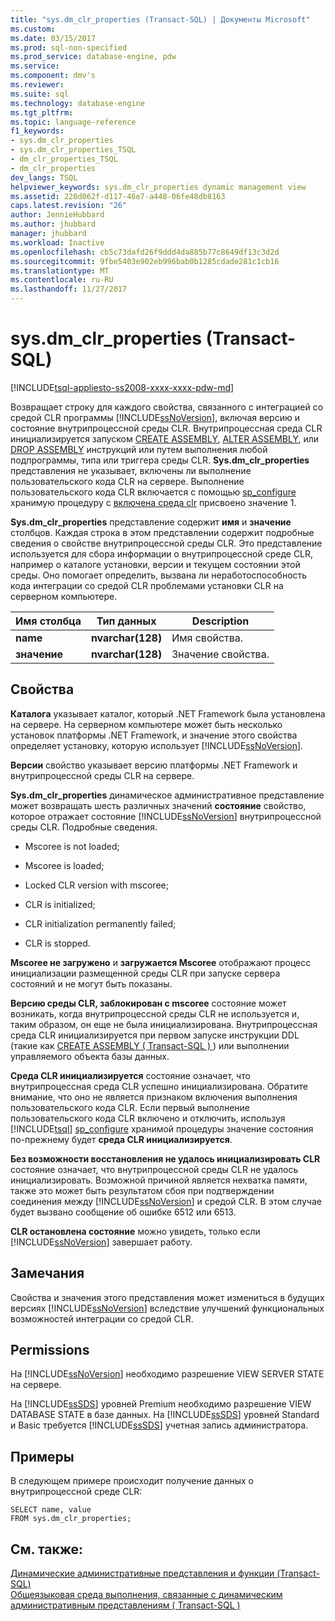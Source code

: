 ```yaml
---
title: "sys.dm_clr_properties (Transact-SQL) | Документы Microsoft"
ms.custom: 
ms.date: 03/15/2017
ms.prod: sql-non-specified
ms.prod_service: database-engine, pdw
ms.service: 
ms.component: dmv's
ms.reviewer: 
ms.suite: sql
ms.technology: database-engine
ms.tgt_pltfrm: 
ms.topic: language-reference
f1_keywords:
- sys.dm_clr_properties
- sys.dm_clr_properties_TSQL
- dm_clr_properties_TSQL
- dm_clr_properties
dev_langs: TSQL
helpviewer_keywords: sys.dm_clr_properties dynamic management view
ms.assetid: 220d062f-d117-46e7-a448-06fe48db8163
caps.latest.revision: "26"
author: JennieHubbard
ms.author: jhubbard
manager: jhubbard
ms.workload: Inactive
ms.openlocfilehash: cb5c73dafd26f9ddd4da885b77c8649df13c3d2d
ms.sourcegitcommit: 9fbe5403e902eb996bab0b1285cdade281c1cb16
ms.translationtype: MT
ms.contentlocale: ru-RU
ms.lasthandoff: 11/27/2017
---
```

# <a name="sysdmclrproperties-transact-sql"></a>sys.dm_clr_properties (Transact-SQL)
[!INCLUDE[tsql-appliesto-ss2008-xxxx-xxxx-pdw-md](../../includes/tsql-appliesto-ss2008-xxxx-xxxx-pdw-md.md)]

  Возвращает строку для каждого свойства, связанного с интеграцией со средой CLR программы [!INCLUDE[ssNoVersion](../../includes/ssnoversion-md.md)], включая версию и состояние внутрипроцессной среды CLR. Внутрипроцессная среда CLR инициализируется запуском [CREATE ASSEMBLY](../../t-sql/statements/create-assembly-transact-sql.md), [ALTER ASSEMBLY](../../t-sql/statements/alter-assembly-transact-sql.md), или [DROP ASSEMBLY](../../t-sql/statements/drop-assembly-transact-sql.md) инструкций или путем выполнения любой подпрограммы, типа или триггера среды CLR. **Sys.dm_clr_properties** представления не указывает, включены ли выполнение пользовательского кода CLR на сервере. Выполнение пользовательского кода CLR включается с помощью [sp_configure](../../relational-databases/system-stored-procedures/sp-configure-transact-sql.md) хранимую процедуру с [включена среда clr](../../database-engine/configure-windows/clr-enabled-server-configuration-option.md) присвоено значение 1.  
  
 **Sys.dm_clr_properties** представление содержит **имя** и **значение** столбцов. Каждая строка в этом представлении содержит подробные сведения о свойстве внутрипроцессной среды CLR. Это представление используется для сбора информации о внутрипроцессной среде CLR, например о каталоге установки, версии и текущем состоянии этой среды. Оно помогает определить, вызвана ли неработоспособность кода интеграции со средой CLR проблемами установки CLR на серверном компьютере.  
  
|Имя столбца|Тип данных|Description|  
|-----------------|---------------|-----------------|  
|**name**|**nvarchar(128)**|Имя свойства.|  
|**значение**|**nvarchar(128)**|Значение свойства.|  
  
## <a name="properties"></a>Свойства  
 **Каталога** указывает каталог, который .NET Framework была установлена на сервере. На серверном компьютере может быть несколько установок платформы .NET Framework, и значение этого свойства определяет установку, которую использует [!INCLUDE[ssNoVersion](../../includes/ssnoversion-md.md)].  
  
 **Версии** свойство указывает версию платформы .NET Framework и внутрипроцессной среды CLR на сервере.  
  
 **Sys.dm_clr_properties** динамическое административное представление может возвращать шесть различных значений **состояние** свойство, которое отражает состояние [!INCLUDE[ssNoVersion](../../includes/ssnoversion-md.md)] внутрипроцессной среды CLR. Подробные сведения.  
  
-   Mscoree is not loaded;  
  
-   Mscoree is loaded;  
  
-   Locked CLR version with mscoree;  
  
-   CLR is initialized;  
  
-   CLR initialization permanently failed;  
  
-   CLR is stopped.  
  
 **Mscoree не загружено** и **загружается Mscoree** отображают процесс инициализации размещенной среды CLR при запуске сервера состояний и не могут быть показаны.  
  
 **Версию среды CLR, заблокирован с mscoree** состояние может возникать, когда внутрипроцессной среды CLR не используется и, таким образом, он еще не была инициализирована. Внутрипроцессная среда CLR инициализируется при первом запуске инструкции DDL (такие как [CREATE ASSEMBLY &#40; Transact-SQL &#41; ](../../t-sql/statements/create-assembly-transact-sql.md)) или выполнении управляемого объекта базы данных.  
  
 **Среда CLR инициализируется** состояние означает, что внутрипроцессная среда CLR успешно инициализирована. Обратите внимание, что оно не является признаком включения выполнения пользовательского кода CLR. Если первый выполнение пользовательского кода CLR включено и отключить, используя [!INCLUDE[tsql](../../includes/tsql-md.md)] [sp_configure](../../relational-databases/system-stored-procedures/sp-configure-transact-sql.md) хранимой процедуры значение состояния по-прежнему будет **среда CLR инициализируется**.  
  
 **Без возможности восстановления не удалось инициализировать CLR** состояние означает, что внутрипроцессной среды CLR не удалось инициализировать. Возможной причиной является нехватка памяти, также это может быть результатом сбоя при подтверждении соединения между [!INCLUDE[ssNoVersion](../../includes/ssnoversion-md.md)] и средой CLR. В этом случае будет вызвано сообщение об ошибке 6512 или 6513.  
  
 **CLR остановлена состояние** можно увидеть, только если [!INCLUDE[ssNoVersion](../../includes/ssnoversion-md.md)] завершает работу.  
  
## <a name="remarks"></a>Замечания  
 Свойства и значения этого представления может измениться в будущих версиях [!INCLUDE[ssNoVersion](../../includes/ssnoversion-md.md)] вследствие улучшений функциональных возможностей интеграции со средой CLR.  
  
## <a name="permissions"></a>Permissions  
 На [!INCLUDE[ssNoVersion](../../includes/ssnoversion-md.md)] необходимо разрешение VIEW SERVER STATE на сервере.  
  
 На [!INCLUDE[ssSDS](../../includes/sssds-md.md)] уровней Premium необходимо разрешение VIEW DATABASE STATE в базе данных. На [!INCLUDE[ssSDS](../../includes/sssds-md.md)] уровней Standard и Basic требуется [!INCLUDE[ssSDS](../../includes/sssds-md.md)] учетная запись администратора.  
  
## <a name="examples"></a>Примеры  
 В следующем примере происходит получение данных о внутрипроцессной среде CLR:  
  
```  
SELECT name, value   
FROM sys.dm_clr_properties;  
```  
  
## <a name="see-also"></a>См. также:  
 [Динамические административные представления и функции (Transact-SQL)](~/relational-databases/system-dynamic-management-views/system-dynamic-management-views.md)   
 [Общеязыковая среда выполнения, связанные с динамическим административным представлениям &#40; Transact-SQL &#41;](../../relational-databases/system-dynamic-management-views/common-language-runtime-related-dynamic-management-views-transact-sql.md)  
  
  
